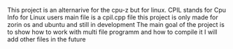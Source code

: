 This project is an alternarive for the cpu-z but for linux.
CPIL stands for Cpu Info for Linux users
main file is a cpil.cpp file
this project is only made for zorin os and ubuntu and still in development
The main goal of the project is to show how to work with multi file programm and how to compile it
I will add other files in the future
